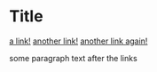 # Title

[a link!](https://something.com)
[another link!](some-page.html)
[another link again!](page-some.html)

some paragraph text after the links